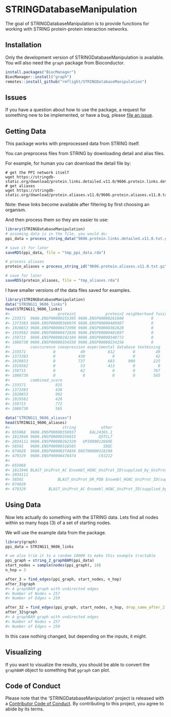 
<!-- README.md is generated from README.Rmd. Please edit that file -->

# STRINGDatabaseManipulation

The goal of STRINGDatabaseManipulation is to provide functions for
working with STRING protein-protein interaction networks.

## Installation

Only the development version of STRINGDatabaseManipulation is available.
You will also need the `graph` package from Bioconductor.

``` r
install.packages("BiocManager")
BiocManager::install("graph")
remotes::install_github("rmflight/STRINGDatabaseManipulation")
```

## Issues

If you have a question about how to use the package, a request for
something new to be implemented, or have a bug, please [file an
issue](https://github.com/rmflight/STRINGDatabaseManipulation/issues).

## Getting Data

This package works with preprocessed data from STRING itself.

You can preprocess files from STRING by downloading detail and alias
files.

For example, for human you can download the detail file by:

    # get the PPI network itself
    wget https://stringdb-static.org/download/protein.links.detailed.v11.0/9606.protein.links.detailed.v11.0.txt.gz
    # get aliases
    wget https://stringdb-static.org/download/protein.aliases.v11.0/9606.protein.aliases.v11.0.txt.gz

Note: these links become available after filtering by first choosing an
organism.

And then process them so they are easier to use:

``` r
library(STRINGDatabaseManipulation)
# assuming data is in the file, you would do:
ppi_data = process_string_data("9606.protein.links.detailed.v11.0.txt.gz")

# save it for later
saveRDS(ppi_data, file = "tmp_ppi_data.rda")

# process aliases
protein_aliases = process_string_id("9606.protein.aliases.v11.0.txt.gz")

# save for later
saveRDS(protein_aliases, file = "tmp_aliases.rda")
```

I have smaller versions of the data files saved for examples.

``` r
library(STRINGDatabaseManipulation)
data("STRING11_9606_links")
head(STRING11_9606_links)
#>                     protein1             protein2 neighborhood fusion
#> 233571  9606.ENSP00000255305 9606.ENSP00000261600            0      0
#> 1373383 9606.ENSP00000368976 9606.ENSP00000480987            0      0
#> 1920853 9606.ENSP00000472998 9606.ENSP00000362820            0      0
#> 1919582 9606.ENSP00000472836 9606.ENSP00000481697            0      0
#> 159715  9606.ENSP00000242104 9606.ENSP00000348772            0      0
#> 1086730 9606.ENSP00000354558 9606.ENSP00000234256            0      0
#>         cooccurence coexpression experimental database textmining
#> 233571            0           49          812        0         49
#> 1373383           0          430            0        0         42
#> 1920853           0          737          683      900        225
#> 1919582           0           53          413        0          0
#> 159715            0           62            0        0        767
#> 1086730           0            0            0        0        565
#>         combined_score
#> 233571             815
#> 1373383            430
#> 1920853            992
#> 1919582            420
#> 159715             772
#> 1086730            565

data("STRING11_9606_aliases")
head(STRING11_9606_aliases)
#>                       string           other
#> 655068  9606.ENSP00000350937      EAL24365.1
#> 1813946 9606.ENSP00000356015          Q5TCL7
#> 2034111 9606.ENSP00000262320   UPI000012669E
#> 58501   9606.ENSP00000318585            5DQC
#> 874028  9606.ENSP00000374036 ENST00000318198
#> 479329  9606.ENSP00000478474          C9J212
#>                                                                                                                type
#> 655068                                                                                           Ensembl_protein_id
#> 1813946 BLAST_UniProt_AC Ensembl_HGNC_UniProt_ID(supplied_by_UniProt)_AC Ensembl_UniProt_AC Ensembl_UniProt_synonym
#> 2034111                                                                                             Ensembl_UniParc
#> 58501               BLAST_UniProt_DR_PDB Ensembl_HGNC_UniProt_ID(supplied_by_UniProt)_DR_PDB Ensembl_UniProt_DR_PDB
#> 874028                                                                                   Ensembl_archive_transcript
#> 479329          BLAST_UniProt_AC Ensembl_HGNC_UniProt_ID(supplied_by_UniProt)_AC Ensembl_UniProt Ensembl_UniProt_AC
```

## Using Data

Now lets actually do something with the STRING data. Lets find all nodes
within so many hops (3) of a set of starting nodes.

We will use the example data from the package.

``` r
library(graph)
ppi_data = STRING11_9606_links

# we also trim it to a random 10000 to make this example tractable
ppi_graph = string_2_graphBAM(ppi_data)
start_nodes = sample(nodes(ppi_graph), 10)
n_hop = 3

after_3 = find_edges(ppi_graph, start_nodes, n_hop)
after_3$graph
#> A graphBAM graph with undirected edges
#> Number of Nodes = 257 
#> Number of Edges = 259

after_32 = find_edges(ppi_graph, start_nodes, n_hop, drop_same_after_2 = FALSE)
after_32$graph
#> A graphBAM graph with undirected edges
#> Number of Nodes = 257 
#> Number of Edges = 259
```

In this case nothing changed, but depending on the inputs, it might.

## Visualizing

If you want to visualize the results, you should be able to convert the
`graphBAM` object to something that `ggraph` can plot.

## Code of Conduct

Please note that the ‘STRINGDatabaseManipulation’ project is released
with a [Contributor Code of Conduct](CODE_OF_CONDUCT.md). By
contributing to this project, you agree to abide by its terms.
